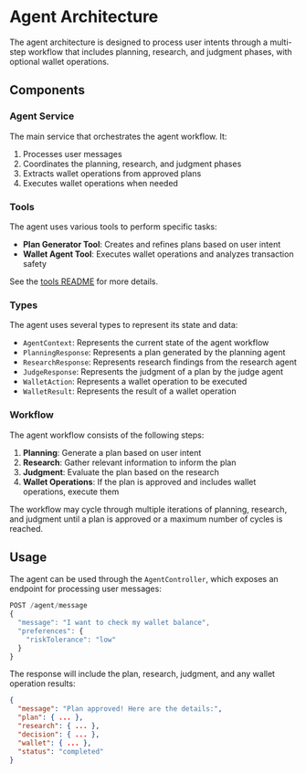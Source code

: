 # Agent Architecture

The agent architecture is designed to process user intents through a multi-step workflow that includes planning, research, and judgment phases, with optional wallet operations.

## Components

### Agent Service

The main service that orchestrates the agent workflow. It:

1. Processes user messages
2. Coordinates the planning, research, and judgment phases
3. Extracts wallet operations from approved plans
4. Executes wallet operations when needed

### Tools

The agent uses various tools to perform specific tasks:

- **Plan Generator Tool**: Creates and refines plans based on user intent
- **Wallet Agent Tool**: Executes wallet operations and analyzes transaction safety

See the [tools README](./tools/README.md) for more details.

### Types

The agent uses several types to represent its state and data:

- `AgentContext`: Represents the current state of the agent workflow
- `PlanningResponse`: Represents a plan generated by the planning agent
- `ResearchResponse`: Represents research findings from the research agent
- `JudgeResponse`: Represents the judgment of a plan by the judge agent
- `WalletAction`: Represents a wallet operation to be executed
- `WalletResult`: Represents the result of a wallet operation

### Workflow

The agent workflow consists of the following steps:

1. **Planning**: Generate a plan based on user intent
2. **Research**: Gather relevant information to inform the plan
3. **Judgment**: Evaluate the plan based on the research
4. **Wallet Operations**: If the plan is approved and includes wallet operations, execute them

The workflow may cycle through multiple iterations of planning, research, and judgment until a plan is approved or a maximum number of cycles is reached.

## Usage

The agent can be used through the `AgentController`, which exposes an endpoint for processing user messages:

```typescript
POST /agent/message
{
  "message": "I want to check my wallet balance",
  "preferences": {
    "riskTolerance": "low"
  }
}
```

The response will include the plan, research, judgment, and any wallet operation results:

```json
{
  "message": "Plan approved! Here are the details:",
  "plan": { ... },
  "research": { ... },
  "decision": { ... },
  "wallet": { ... },
  "status": "completed"
}
```
